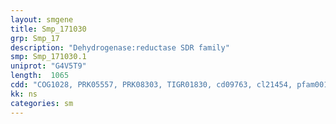 ```yaml
---
layout: smgene
title: Smp_171030
grp: Smp_17
description: "Dehydrogenase:reductase SDR family"
smp: Smp_171030.1
uniprot: "G4V5T9"
length:  1065
cdd: "COG1028, PRK05557, PRK08303, TIGR01830, cd09763, cl21454, pfam00106, pfam08659, smart00822"
kk: ns
categories: sm
---
```

